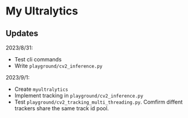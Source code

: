 # My Ultralytics

## Updates

2023/8/31:

- Test cli commands
- Write `playground/cv2_inference.py`

2023/9/1:

- Create `myultralytics`
- Implement tracking in `playground/cv2_inference.py`
- Test `playground/cv2_tracking_multi_threading.py`. Comfirm diffent trackers share the same track id pool.
